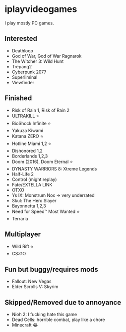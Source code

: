 # iplayvideogames

I play mostly PC games.

## Interested

- Deathloop
- God of War, God of War Ragnarok
- The Witcher 3: Wild Hunt
- Trepang2
- Cyberpunk 2077
- Superliminal
- Viewfinder

## Finished

- Risk of Rain 1, Risk of Rain 2
- ULTRAKILL ⭐
- BioShock Infinite ⭐
- Yakuza Kiwami
- Katana ZERO ⭐
- Hotline Miami 1,2 ⭐
- Dishonored 1,2
- Borderlands 1,2,3
- Doom (2016), Doom Eternal ⭐
- DYNASTY WARRIORS 8: Xtreme Legends
- Half-Life 2
- Control (might replay)
- Fate/EXTELLA LINK
- OTXO
- Ys IX: Monstrum Nox -> very underrated
- Skul: The Hero Slayer
- Bayonnetta 1,2,3
- Need for Speed™ Most Wanted ⭐
- Terraria

## Multiplayer

- Wild Rift ⭐
- CS:GO

## Fun but buggy/requires mods

- Fallout: New Vegas
- Elder Scrolls V: Skyrim

## Skipped/Removed due to annoyance

- Nioh 2: I fucking hate this game
- Dead Cells: horrible combat, play like a chore
- Minecraft 😂
